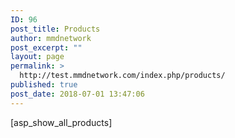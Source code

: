 ```yaml
---
ID: 96
post_title: Products
author: mmdnetwork
post_excerpt: ""
layout: page
permalink: >
  http://test.mmdnetwork.com/index.php/products/
published: true
post_date: 2018-07-01 13:47:06
---
```

[asp_show_all_products]